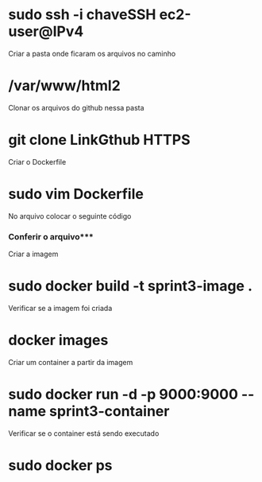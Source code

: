 # sudo ssh -i chaveSSH ec2-user@IPv4

Criar a pasta onde ficaram os arquivos no caminho

# /var/www/html2

Clonar os arquivos do github nessa pasta

# git clone LinkGthub HTTPS

Criar o Dockerfile

# sudo vim Dockerfile

No arquivo colocar o seguinte código

### Conferir o arquivo***

Criar a imagem

# sudo docker build -t sprint3-image .

Verificar se a imagem foi criada

# docker images

Criar um container a partir da imagem

# sudo docker run -d -p 9000:9000 --name sprint3-container 

Verificar se o container está sendo executado

# sudo docker ps
